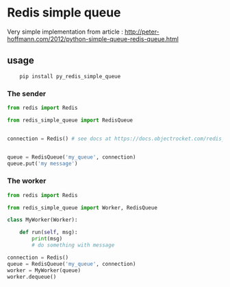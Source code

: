 # Redis simple queue


Very simple implementation from article : http://peter-hoffmann.com/2012/python-simple-queue-redis-queue.html


## usage

```shell
    pip install py_redis_simple_queue
```

### The sender
```python
from redis import Redis

from redis_simple_queue import RedisQueue


connection = Redis() # see docs at https://docs.objectrocket.com/redis_python_examples.html


queue = RedisQueue('my_queue', connection)
queue.put('my message')
```

### The worker

```python
from redis import Redis

from redis_simple_queue import Worker, RedisQueue

class MyWorker(Worker):

    def run(self, msg):
        print(msg)
        # do something with message

connection = Redis()
queue = RedisQueue('my_queue', connection)
worker = MyWorker(queue)
worker.dequeue()
```
